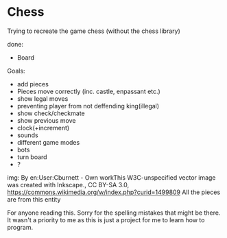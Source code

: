 # Chess
Trying to recreate the game chess (without the chess library)

done:
- Board 

Goals:
- add pieces
- Pieces move correctly (inc. castle, enpassant etc.)
- show legal moves
- preventing player from not deffending king(illegal)
- show check/checkmate
- show previous move
- clock(+increment)
- sounds
- different game modes
- bots
- turn board
- ?

img:
By en:User:Cburnett - Own workThis W3C-unspecified vector image was created with Inkscape., CC BY-SA 3.0, https://commons.wikimedia.org/w/index.php?curid=1499809
All the pieces are from this entity



For anyone reading this. Sorry for the spelling mistakes that might be there. It wasn't a priority to me as this is just a project for me to learn how to program.
